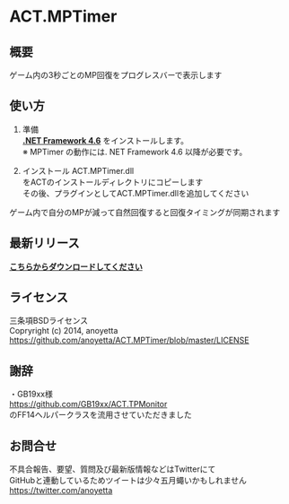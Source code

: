 ACT.MPTimer
===========

概要
-------------
ゲーム内の3秒ごとのMP回復をプログレスバーで表示します
  
  
使い方
--------------
1) 準備  
**[.NET Framework 4.6](https://www.microsoft.com/ja-jp/download/details.aspx?id=48130)** をインストールします。  
※ MPTimer の動作には. NET Framework 4.6 以降が必要です。  
  
2) インストール
ACT.MPTimer.dll  
をACTのインストールディレクトリにコピーします  
その後、プラグインとしてACT.MPTimer.dllを追加してください  
  
ゲーム内で自分のMPが減って自然回復すると回復タイミングが同期されます  
  
  
最新リリース
--------------
**[こちらからダウンロードしてください](https://github.com/anoyetta/ACT.MPTimer/releases/latest)**  
  
  
ライセンス
--------------
三条項BSDライセンス  
Copryright (c) 2014, anoyetta  
https://github.com/anoyetta/ACT.MPTimer/blob/master/LICENSE  
  
  
謝辞
--------------
・GB19xx様  
https://github.com/GB19xx/ACT.TPMonitor  
のFF14ヘルパークラスを流用させていただきました  
  
  
お問合せ
--------------
不具合報告、要望、質問及び最新版情報などはTwitterにて  
GitHubと連動しているためツイートは少々五月蠅いかもしれません  
https://twitter.com/anoyetta  
